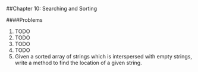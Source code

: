 ##Chapter 10: Searching and Sorting

####Problems

1. TODO
2. TODO
3. TODO
4. TODO
5. Given a sorted array of strings which is interspersed with empty strings, write a method to find the location of a given string.
